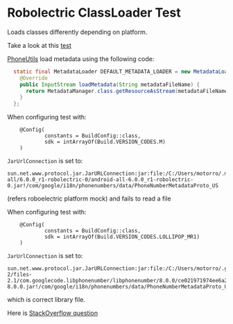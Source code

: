 # Robolectric ClassLoader Test
Loads classes differently depending on platform.

Take a look at this [test](app/src/test/java/com/motorro/classloadertest/ExampleUnitTest.kt)

[PhoneUtils](https://github.com/googlei18n/libphonenumber) load metadata using the following code:
```java
  static final MetadataLoader DEFAULT_METADATA_LOADER = new MetadataLoader() {
    @Override
    public InputStream loadMetadata(String metadataFileName) {
      return MetadataManager.class.getResourceAsStream(metadataFileName);
    }
  };
```

When configuring test with: 
```
    @Config(
            constants = BuildConfig::class,
            sdk = intArrayOf(Build.VERSION_CODES.M)
    )
```
`JarUrlConnection` is set to:
```
sun.net.www.protocol.jar.JarURLConnection:jar:file:/C:/Users/motorro/.m2/repository/org/robolectric/android-all/6.0.0_r1-robolectric-0/android-all-6.0.0_r1-robolectric-0.jar!/com/google/i18n/phonenumbers/data/PhoneNumberMetadataProto_US
```
(refers roboelectric platform mock) and fails to read a file

When configuring test with: 
```
    @Config(
            constants = BuildConfig::class,
            sdk = intArrayOf(Build.VERSION_CODES.LOLLIPOP_MR1)
    )
```
`JarUrlConnection` is set to:
```
sun.net.www.protocol.jar.JarURLConnection:jar:file:/C:/Users/motorro/.gradle/caches/modules-2/files-2.1/com.googlecode.libphonenumber/libphonenumber/8.0.0/ce021971974ee6a26572e43eaba7edf184c3c63d/libphonenumber-8.0.0.jar!/com/google/i18n/phonenumbers/data/PhoneNumberMetadataProto_US
```
which is correct library file.

Here is [StackOverflow question](http://stackoverflow.com/questions/41246534/class-getresourceasstream-in-robolectric-environment-fails-to-return-correct-str)
